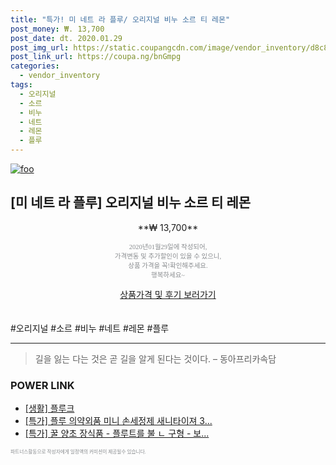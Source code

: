 ```yaml
--- 
title: "특가! 미 네트 라 플루/ 오리지널 비누 소르 티 레몬" 
post_money: ₩. 13,700 
post_date: dt. 2020.01.29 
post_img_url: https://static.coupangcdn.com/image/vendor_inventory/d8c8/44dcf8b014dbc4400921f068058378529b9ebceee5780a9e725cc5111a63.jpg 
post_link_url: https://coupa.ng/bnGmpg 
categories: 
  - vendor_inventory 
tags: 
  - 오리지널 
  - 소르 
  - 비누 
  - 네트 
  - 레몬 
  - 플루 
--- 
```

[![foo](https://static.coupangcdn.com/image/vendor_inventory/d8c8/44dcf8b014dbc4400921f068058378529b9ebceee5780a9e725cc5111a63.jpg)](https://coupa.ng/bnGmpg) 

## [미 네트 라 플루] 오리지널 비누 소르 티 레몬 
<p style="text-align: center;">**₩ 13,700**</p> 
<p style="text-align: center;"><span style="color: #898c8f; font-family: Georgia,Times,serif; font-size: 0.75em;">2020년01월29일에 작성되어, <br>가격변동 및 추가할인이 있을 수 있으니,<br> 상품 가격을 꼭!확인해주세요.<br>행복하세요~</span> 
</p>	 
<div markdown="0" style="text-align: center;"><a href="https://coupa.ng/bnGmpg" class="btn btn--success">상품가격 및 후기 보러가기</a></div> 
<br><br> 
  #오리지널 #소르 #비누 #네트 #레몬 #플루 
<hr> 

> 길을 잃는 다는 것은 곧 길을 알게 된다는 것이다. – 동아프리카속담 


### POWER LINK

* <a href="https://blog.naver.com/sakai111/221782826767" target="_blank"> [생활] 플루크 </a>
* <a href="https://blog.naver.com/an0733/221789215525" target="_blank">[특가] 플루 의약외품 미니 손세정제 새니타이져 3...</a>
* <a href="https://blog.naver.com/an0733/221788505073" target="_blank">[특가] 꿀 양초 장식품 - 플루트를 불 ㄴ 구형 - 보...</a>

<span style="color: #898c8f; font-family: Georgia,Times,serif; font-size: 0.55em;">파트너스활동으로 작성자에게 일정액의 커미션이 제공될수 있습니다.</span> 
